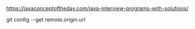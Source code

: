 https://javaconceptoftheday.com/java-interview-programs-with-solutions/

git config --get remote.origin.url
